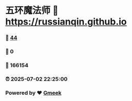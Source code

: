 # 五环魔法师 :link: https://russianqin.github.io 
### :page_facing_up: [44](https://russianqin.github.io/tag.html) 
### :speech_balloon: 0 
### :hibiscus: 166154 
### :alarm_clock: 2025-07-02 22:25:00 
### Powered by :heart: [Gmeek](https://github.com/Meekdai/Gmeek)
